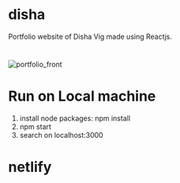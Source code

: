 # disha
Portfolio website of Disha Vig made using Reactjs.
#
![portfolio_front](https://github.com/vigdisha/disha/assets/100013206/17907903-a6cf-4930-84ea-5caf14bd1d24)

# Run on Local machine
1) install node packages: npm install
2) npm start
3) search on localhost:3000

# netlify
